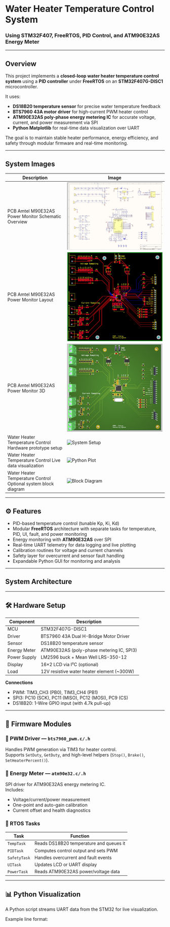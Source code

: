 #  Water Heater Temperature Control System  
### Using STM32F407, FreeRTOS, PID Control, and ATM90E32AS Energy Meter

---

## Overview

This project implements a **closed-loop water heater temperature control system** using a **PID controller** under **FreeRTOS** on an **STM32F407G-DISC1** microcontroller.

It uses:
- **DS18B20 temperature sensor** for precise water temperature feedback  
- **BTS7960 43A motor driver** for high-current PWM heater control  
- **ATM90E32AS poly-phase energy metering IC** for accurate voltage, current, and power measurement via SPI  
- **Python Matplotlib** for real-time data visualization over UART  

The goal is to maintain stable heater performance, energy efficiency, and safety through modular firmware and real-time monitoring.

---

## System Images

| Description | Image |
|--------------|--------|
| PCB Amtel M90E32AS Power Monitor Schematic Overview | ![Schematic Overview](images/M90E32AS_schematic.JPG)|
| PCB Amtel M90E32AS Power Monitor Layout | ![PCB Layout](images/M90E32AS_layout.JPG)|
| PCB Amtel M90E32AS Power Monitor 3D | ![PCB Layout](images/M90E32AS_3D.JPG)|
| Water Heater Temperature Control Hardware prototype setup | ![System Setup](images/system_setup.jpg) |
| Water Heater Temperature Control Live data visualization | ![Python Plot](images/python_plot.png) |
| Water Heater Temperature Control Optional system block diagram | ![Block Diagram](images/system_diagram.png) |

---

## ⚙️ Features

- PID-based temperature control (tunable Kp, Ki, Kd)
- Modular **FreeRTOS** architecture with separate tasks for temperature, PID, UI, fault, and power monitoring
- Energy monitoring with **ATM90E32AS** over SPI
- Real-time UART telemetry for data logging and live plotting
- Calibration routines for voltage and current channels
- Safety layer for overcurrent and sensor fault handling
- Expandable Python GUI for monitoring and analysis

---

## System Architecture

---

## 🛠️ Hardware Setup

| Component | Description |
|------------|--------------|
| MCU | STM32F407G-DISC1 |
| Driver | BTS7960 43A Dual H-Bridge Motor Driver |
| Sensor | DS18B20 temperature sensor |
| Energy Meter | ATM90E32AS (poly-phase metering IC, SPI3) |
| Power Supply | LM2596 buck + Mean Well LRS-350-12 |
| Display | 16×2 LCD via I²C (optional) |
| Load | 12V resistive water heater element (~300W) |

**Connections**
- PWM: TIM3_CH3 (PB0), TIM3_CH4 (PB1)  
- SPI3: PC10 (SCK), PC11 (MISO), PC12 (MOSI), PC9 (CS)  
- DS18B20: 1-Wire GPIO input (with 4.7k pull-up)

---

## 🧠 Firmware Modules

### 🔹 PWM Driver — `bts7960_pwm.c/.h`
Handles PWM generation via TIM3 for heater control.  
Supports `SetDuty`, `GetDuty`, and high-level helpers (`Stop()`, `Brake()`, `SetHeaterPercent()`).

### 🔹 Energy Meter — `atm90e32.c/.h`
SPI driver for ATM90E32AS energy metering IC.  
Includes:
- Voltage/current/power measurement
- One-point and auto-gain calibration
- Current offset and health diagnostics

### 🔹 RTOS Tasks
| Task | Function |
|------|-----------|
| `TempTask` | Reads DS18B20 temperature and queues it |
| `PIDTask` | Computes control output and sets PWM |
| `SafetyTask` | Handles overcurrent and fault events |
| `UITask` | Updates LCD or UART display |
| `PowerTask` | Reads ATM90E32AS power/voltage data |

---

## 📊 Python Visualization

A Python script streams UART data from the STM32 for live visualization.

Example line format:

